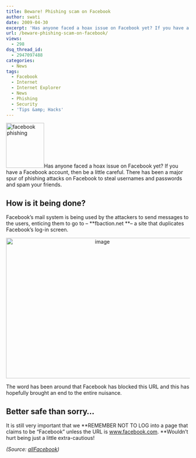 ```yaml
---
title: Beware! Phishing scam on Facebook
author: swati
date: 2009-04-30
excerpt: 'Has anyone faced a hoax issue on Facebook yet? If you have a Facebook account, then be a little careful. There has been a major spur of phishing attacks on Facebook to steal usernames and passwords and spam your friends. Facebook’s mail system is being used by the attackers to send messages to the users, enticing them to go to - fbaction.net - a site that duplicates Facebook’s log-in screen.'
url: /beware-phishing-scam-on-facebook/
views:
  - 298
dsq_thread_id:
  - 2947097488
categories:
  - News
tags:
  - Facebook
  - Internet
  - Internet Explorer
  - News
  - Phishing
  - Security
  - 'Tips &amp; Hacks'
---
```

<img class="size-full wp-image-7055 alignright" src="http://cdn.devilsworkshop.org/files/2009/04/facebook.jpg" alt="facebook phishing" width="104" height="123" />Has anyone faced a hoax issue on Facebook yet? If you have a Facebook account, then be a little careful. There has been a major spur of phishing attacks on Facebook to steal usernames and passwords and spam your friends.

## **How is it being done?**

Facebook’s mail system is being used by the attackers to send messages to the users, enticing them to go to &#8211; **fbaction.net **&#8211; a site that duplicates Facebook’s log-in screen.

<p style="text-align: center">
  <img class="aligncenter" style="border: 0pt none" src="http://cdn.devilsworkshop.org/files/2009/04/image6.png" border="0" alt="image" width="512" height="384" />
</p>

The word has been around that Facebook has blocked this URL and this has hopefully brought an end to the entire nuisance.

## **Better safe than sorry…**

It is still very important that we **REMEMBER NOT TO LOG into a page that claims to be “Facebook” unless the URL is <a href="http://www.facebook.com" onclick="_gaq.push(['_trackEvent', 'outbound-article', 'http://www.facebook.com', 'www.facebook.com']);" >www.facebook.com</a>. **Wouldn&#8217;t hurt being just a little extra-cautious!

*(Source: *<a href="http://www.allfacebook.com/2009/04/facebook-phishing-scam/#more-5437" onclick="_gaq.push(['_trackEvent', 'outbound-article', 'http://www.allfacebook.com/2009/04/facebook-phishing-scam/#more-5437', 'allFacebook']);" ><em>allFacebook</em></a>*)*

